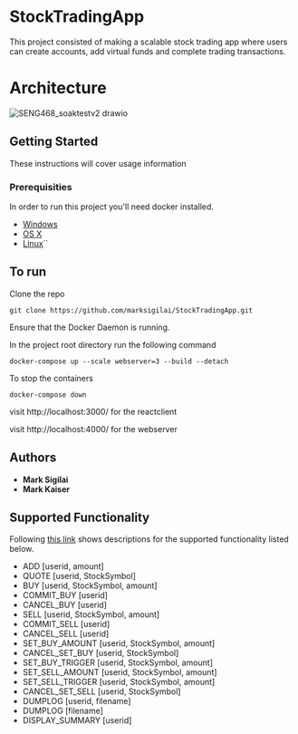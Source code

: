# StockTradingApp
This project consisted of making a scalable stock trading app where users can create accounts, add virtual funds and complete trading transactions. 

# Architecture

![SENG468_soaktestv2 drawio](https://user-images.githubusercontent.com/56571667/177475209-9e38ef54-d17d-435d-a221-edc1044dc009.png)


## Getting Started

These instructions will cover usage information

### Prerequisities

In order to run this project you'll need docker installed.

* [Windows](https://docs.docker.com/windows/started)
* [OS X](https://docs.docker.com/mac/started/)
* [Linux](https://docs.docker.com/linux/started/)``

## To run 

Clone the repo

    git clone https://github.com/marksigilai/StockTradingApp.git


Ensure that the Docker Daemon is running.


In the project root directory run the following command

    docker-compose up --scale webserver=3 --build --detach

To stop the containers

    docker-compose down
    

visit http://localhost:3000/ for the reactclient

visit http://localhost:4000/ for the webserver

## Authors

* **Mark Sigilai**
* **Mark Kaiser**

## Supported Functionality
Following [this link](https://www.ece.uvic.ca/~seng468/ProjectWebSite/Commands.html) shows descriptions for the supported functionality listed below.
* ADD \[userid, amount\] 
* QUOTE \[userid, StockSymbol\]
* BUY \[userid, StockSymbol, amount\]
* COMMIT_BUY \[userid\]
* CANCEL_BUY \[userid\]
* SELL \[userid, StockSymbol, amount\]
* COMMIT_SELL \[userid\]
* CANCEL_SELL \[userid\]
* SET_BUY_AMOUNT \[userid, StockSymbol, amount\]
* CANCEL_SET_BUY \[userid, StockSymbol\]
* SET_BUY_TRIGGER \[userid, StockSymbol, amount\]
* SET_SELL_AMOUNT \[userid, StockSymbol, amount\]
* SET_SELL_TRIGGER \[userid, StockSymbol, amount\]
* CANCEL_SET_SELL \[userid, StockSymbol\]
* DUMPLOG \[userid, filename\]
* DUMPLOG \[filename\]
* DISPLAY_SUMMARY \[userid\]
